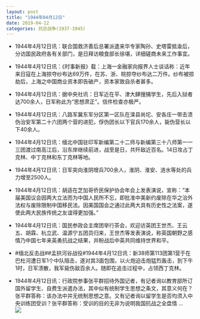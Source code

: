```yaml
---
layout: post
title: "1944年04月12日"
date: 2019-04-12
categories: 抗日战争(1937-1945)
---
```


<meta name="referrer" content="no-referrer" />

- 1944年4月12日讯：联合国救济善后总署派遣来华专家陶孙、史塔雷抵渝后，分访国民政府各有关部门，是日拜访粮食部长徐堪，详细磋商未来工作事宜。 

- 1944年4月12日讯：《时事新报》载：上海一金融家向报界人士谈话称：近年来日寇在上海掠夺纱布达69万件，在苏、浙、皖掠夺纱布达二万件。纱布被掠劫后，上海之中国商业资本即告破产，资本家致自杀者甚多。 

- 1944年4月12日讯：据中央社讯：日军近在平、津大肆搜捕学生，先后入狱者达700余人，日军称此为“思想肃正”。信件检查亦极严。 

- 1944年4月12日讯：八路军冀东军分区第一区队在滦县尚坨、安各庄一带击溃伪治安军第二十六团两个营的进犯，俘伪团长以下官兵170余人，毙伪营长以下40余人。 

- 1944年4月12日讯：缅北中国驻印军新编第二十二师与新编第三十八师第一一三团渡过南高江后，沿东岸继续前进，战至是日，共歼敌近百名。14日攻占丁克林、中丁克林和东丁克林等地。 

- 1944年4月12日讯：日军突向淮阴增兵700余人，淮阴、淮安、涟水等处的兵力增至2500人。 

- 1944年4月12日讯：胡适在芝加哥侨民保护协会年会上发表演说，宣称：“本届美国议会因两大立法而为中国人民所不忘，即批准中美新约废除在华之治外法权与废除限制中国移民法。因美国国会之通过此两大具有历史性之法案，遂使此两大民族传统之友谊得更加强。” 

- 1944年4月12日讯：国民参政会主席团举行茶会，欢迎访英团王世杰、王云五、胡霖、杭立武、温源宁五团员归来，王世杰等发表演说，称英国朝野之感情乃中国七年来英勇抗战之结果，并盼战后中英共同维持世界和平。 

- #缅北反击战##孟拱河谷战役#1944年4月12日讯：新38师第113团第1营于在巴杜河遭日军1个中队阻击，遂对其3面包围，以火炮迫击炮猛烈轰击，到下午1时，日军溃散，我军毙伤敌百余人。随即在追击过程中，占领西丁克林。 

- 1944年4月12日讯：行政院参事张平群招待外国记者，有记者询以教育部所订国外留学生、自费生派遣办法，其中似有统制学生思想之条文，其意义何在？张平群答称：该办法中并无统制思想之意。又有记者询以留学生是否均须入中央训练团受训？张平群答称：受训的目的无非为说明我国抗战之全盘情 ... <br/><img src="https://wx1.sinaimg.cn/large/aca367d8ly1g1zivwqzm4j20c8090aa3.jpg" />

